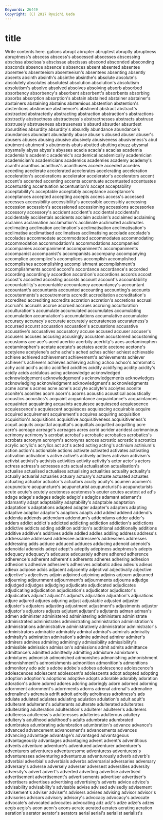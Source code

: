 ```yaml
---
Keywords: 26449 
Copyright: (C) 2017 Ryuichi Ueda
---
```


# title

Write contents here.
gations abrupt abrupter
abruptest abruptly abruptness abruptness's abscess abscess's abscessed abscesses abscessing abscissa
abscissa's abscissae abscissas abscond absconded absconding absconds absence absence's absences
absent absented absentee absentee's absenteeism absenteeism's absentees absenting absently absents
absinth absinth's absinthe absinthe's absolute absolute's absolutely absolutes absolutest absolution
absolution's absolutism absolutism's absolve absolved absolves absolving absorb absorbed absorbency
absorbency's absorbent absorbent's absorbents absorbing absorbs absorption absorption's abstain abstained
abstainer abstainer's abstainers abstaining abstains abstemious abstention abstention's abstentions abstinence
abstinence's abstinent abstract abstract's abstracted abstractedly abstracting abstraction abstraction's abstractions
abstractly abstractness abstractness's abstractnesses abstracts abstruse abstrusely abstruseness abstruseness's absurd
absurder absurdest absurdities absurdity absurdity's absurdly abundance abundance's abundances abundant
abundantly abuse abuse's abused abuser abuser's abusers abuses abusing abusive
abusively abusiveness abusiveness's abut abutment abutment's abutments abuts abutted abutting
abuzz abysmal abysmally abyss abyss's abysses acacia acacia's acacias academia
academia's academic academic's academical academically academician academician's academicians academics academies
academy academy's acanthi acanthus acanthus's acanthuses accede acceded accedes acceding
accelerate accelerated accelerates accelerating acceleration acceleration's accelerations accelerator accelerator's accelerators
accent accent's accented accenting accents accentuate accentuated accentuates accentuating accentuation
accentuation's accept acceptability acceptability's acceptable acceptably acceptance acceptance's acceptances accepted
accepting accepts access access's accessed accesses accessibility accessibility's accessible accessibly
accessing accession accession's accessioned accessioning accessions accessories accessory accessory's accident
accident's accidental accidental's accidentally accidentals accidents acclaim acclaim's acclaimed acclaiming
acclaims acclamation acclamation's acclimate acclimated acclimates acclimating acclimation acclimation's acclimatisation
acclimatisation's acclimatise acclimatised acclimatises acclimatising accolade accolade's accolades accommodate accommodated
accommodates accommodating accommodation accommodation's accommodations accompanied accompanies accompaniment accompaniment's accompaniments
accompanist accompanist's accompanists accompany accompanying accomplice accomplice's accomplices accomplish accomplished
accomplishes accomplishing accomplishment accomplishment's accomplishments accord accord's accordance accordance's accorded
according accordingly accordion accordion's accordions accords accost accost's accosted accosting
accosts account account's accountability accountability's accountable accountancy accountancy's accountant accountant's
accountants accounted accounting accounting's accounts accouterments's accoutrements accredit accreditation accreditation's
accredited accrediting accredits accretion accretion's accretions accrual accrual's accruals accrue
accrued accrues accruing acculturation acculturation's accumulate accumulated accumulates accumulating accumulation
accumulation's accumulations accumulative accumulator accuracy accuracy's accurate accurately accurateness accurateness's
accursed accurst accusation accusation's accusations accusative accusative's accusatives accusatory accuse
accused accuser accuser's accusers accuses accusing accusingly accustom accustomed accustoming
accustoms ace ace's aced acerbic acerbity acerbity's aces acetaminophen acetaminophen's
acetate acetate's acetates acetic acetone acetone's acetylene acetylene's ache ache's
ached aches achier achiest achievable achieve achieved achievement achievement's achievements
achiever achiever's achievers achieves achieving aching achoo achoo's achromatic achy
acid acid's acidic acidified acidifies acidify acidifying acidity acidity's acidly
acids acidulous acing acknowledge acknowledged acknowledgement acknowledgement's acknowledgements acknowledges acknowledging
acknowledgment acknowledgment's acknowledgments acme acme's acmes acne acne's acolyte acolyte's
acolytes aconite aconite's aconites acorn acorn's acorns acoustic acoustical acoustically
acoustics acoustics's acquaint acquaintance acquaintance's acquaintances acquainted acquainting acquaints acquiesce
acquiesced acquiescence acquiescence's acquiescent acquiesces acquiescing acquirable acquire acquired acquirement
acquirement's acquires acquiring acquisition acquisition's acquisitions acquisitive acquisitiveness acquisitiveness's acquit
acquits acquittal acquittal's acquittals acquitted acquitting acre acre's acreage acreage's
acreages acres acrid acrider acridest acrimonious acrimony acrimony's acrobat acrobat's
acrobatic acrobatics acrobatics's acrobats acronym acronym's acronyms across acrostic acrostic's
acrostics acrylic acrylic's acrylics act act's acted acting acting's actinium
actinium's action action's actionable actions activate activated activates activating activation
activation's active active's actively actives activism activism's activist activist's activists
activities activity activity's actor actor's actors actress actress's actresses acts
actual actualisation actualisation's actualise actualised actualises actualising actualities actuality actuality's
actually actuarial actuaries actuary actuary's actuate actuated actuates actuating actuator
actuator's actuators acuity acuity's acumen acumen's acupuncture acupuncture's acupuncturist acupuncturist's
acupuncturists acute acute's acutely acuteness acuteness's acuter acutes acutest ad
ad's adage adage's adages adagio adagio's adagios adamant adamant's adamantly
adapt adaptability adaptability's adaptable adaptation adaptation's adaptations adapted adapter adapter's
adapters adapting adaptive adaptor adaptor's adaptors adapts add added addend
addend's addenda addends addendum addendum's addendums adder adder's adders addict
addict's addicted addicting addiction addiction's addictions addictive addicts adding addition
addition's additional additionally additions additive additive's additives addle addled addles
addling address address's addressable addressed addressee addressee's addressees addresses addressing
adds adduce adduced adduces adducing adenoid adenoid's adenoidal adenoids adept
adept's adeptly adeptness adeptness's adepts adequacy adequacy's adequate adequately adhere
adhered adherence adherence's adherent adherent's adherents adheres adhering adhesion adhesion's
adhesive adhesive's adhesives adiabatic adieu adieu's adieus adieux adipose adiós
adjacent adjacently adjectival adjectivally adjective adjective's adjectives adjoin adjoined adjoining
adjoins adjourn adjourned adjourning adjournment adjournment's adjournments adjourns adjudge adjudged
adjudges adjudging adjudicate adjudicated adjudicates adjudicating adjudication adjudication's adjudicator adjudicator's
adjudicators adjunct adjunct's adjuncts adjuration adjuration's adjurations adjure adjured adjures
adjuring adjust adjustable adjusted adjuster adjuster's adjusters adjusting adjustment adjustment's
adjustments adjustor adjustor's adjustors adjusts adjutant adjutant's adjutants adman adman's
admen administer administered administering administers administrate administrated administrates administrating administration
administration's administrations administrative administratively administrator administrator's administrators admirable admirably admiral
admiral's admirals admiralty admiralty's admiration admiration's admire admired admirer admirer's
admirers admires admiring admiringly admissibility admissibility's admissible admission admission's admissions
admit admits admittance admittance's admitted admittedly admitting admixture admixture's admixtures
admonish admonished admonishes admonishing admonishment admonishment's admonishments admonition admonition's admonitions
admonitory ado ado's adobe adobe's adobes adolescence adolescence's adolescences adolescent
adolescent's adolescents adopt adopted adopting adoption adoption's adoptions adoptive adopts
adorable adorably adoration adoration's adore adored adores adoring adoringly adorn
adorned adorning adornment adornment's adornments adorns adrenal adrenal's adrenaline adrenaline's
adrenals adrift adroit adroitly adroitness adroitness's ads adulate adulated adulates
adulating adulation adulation's adult adult's adulterant adulterant's adulterants adulterate adulterated
adulterates adulterating adulteration adulteration's adulterer adulterer's adulterers adulteress adulteress's adulteresses
adulteries adulterous adultery adultery's adulthood adulthood's adults adumbrate adumbrated adumbrates
adumbrating adumbration adumbration's advance advance's advanced advancement advancement's advancements advances
advancing advantage advantage's advantaged advantageous advantageously advantages advantaging advent advent's
adventitious advents adventure adventure's adventured adventurer adventurer's adventurers adventures adventuresome
adventuress adventuress's adventuresses adventuring adventurous adventurously adverb adverb's adverbial adverbial's
adverbials adverbs adversarial adversaries adversary adversary's adverse adversely adverser adversest
adversities adversity adversity's advert advert's adverted adverting advertise advertised advertisement
advertisement's advertisements advertiser advertiser's advertisers advertises advertising advertising's adverts advice
advice's advisability advisability's advisable advise advised advisedly advisement advisement's adviser
adviser's advisers advises advising advisor advisor's advisories advisors advisory advisory's
advocacy advocacy's advocate advocate's advocated advocates advocating adz adz's adze
adze's adzes aegis aegis's aeon aeon's aeons aerate aerated aerates
aerating aeration aeration's aerator aerator's aerators aerial aerial's aerialist aerialist's
